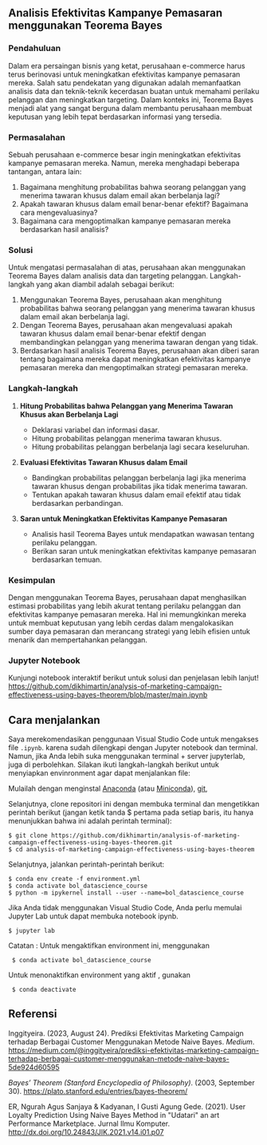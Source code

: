 ## Analisis Efektivitas Kampanye Pemasaran menggunakan Teorema Bayes

### Pendahuluan

Dalam era persaingan bisnis yang ketat, perusahaan e-commerce harus terus berinovasi untuk meningkatkan efektivitas kampanye pemasaran mereka. Salah satu pendekatan yang digunakan adalah memanfaatkan analisis data dan teknik-teknik kecerdasan buatan untuk memahami perilaku pelanggan dan meningkatkan targeting. Dalam konteks ini, Teorema Bayes menjadi alat yang sangat berguna dalam membantu perusahaan membuat keputusan yang lebih tepat berdasarkan informasi yang tersedia.

### Permasalahan

Sebuah perusahaan e-commerce besar ingin meningkatkan efektivitas kampanye pemasaran mereka. Namun, mereka menghadapi beberapa tantangan, antara lain:

1. Bagaimana menghitung probabilitas bahwa seorang pelanggan yang menerima tawaran khusus dalam email akan berbelanja lagi?
2. Apakah tawaran khusus dalam email benar-benar efektif? Bagaimana cara mengevaluasinya?
3. Bagaimana cara mengoptimalkan kampanye pemasaran mereka berdasarkan hasil analisis?

### Solusi

Untuk mengatasi permasalahan di atas, perusahaan akan menggunakan Teorema Bayes dalam analisis data dan targeting pelanggan. Langkah-langkah yang akan diambil adalah sebagai berikut:

1. Menggunakan Teorema Bayes, perusahaan akan menghitung probabilitas bahwa seorang pelanggan yang menerima tawaran khusus dalam email akan berbelanja lagi.
2. Dengan Teorema Bayes, perusahaan akan mengevaluasi apakah tawaran khusus dalam email benar-benar efektif dengan membandingkan pelanggan yang menerima tawaran dengan yang tidak.
3. Berdasarkan hasil analisis Teorema Bayes, perusahaan akan diberi saran tentang bagaimana mereka dapat meningkatkan efektivitas kampanye pemasaran mereka dan mengoptimalkan strategi pemasaran mereka.

### Langkah-langkah

1. **Hitung Probabilitas bahwa Pelanggan yang Menerima Tawaran Khusus akan Berbelanja Lagi**
   - Deklarasi variabel dan informasi dasar.
   - Hitung probabilitas pelanggan menerima tawaran khusus.
   - Hitung probabilitas pelanggan berbelanja lagi secara keseluruhan.

2. **Evaluasi Efektivitas Tawaran Khusus dalam Email**
   - Bandingkan probabilitas pelanggan berbelanja lagi jika menerima tawaran khusus dengan probabilitas jika tidak menerima tawaran.
   - Tentukan apakah tawaran khusus dalam email efektif atau tidak berdasarkan perbandingan.

3. **Saran untuk Meningkatkan Efektivitas Kampanye Pemasaran**
   - Analisis hasil Teorema Bayes untuk mendapatkan wawasan tentang perilaku pelanggan.
   - Berikan saran untuk meningkatkan efektivitas kampanye pemasaran berdasarkan temuan.

### Kesimpulan

Dengan menggunakan Teorema Bayes, perusahaan dapat menghasilkan estimasi probabilitas yang lebih akurat tentang perilaku pelanggan dan efektivitas kampanye pemasaran mereka. Hal ini memungkinkan mereka untuk membuat keputusan yang lebih cerdas dalam mengalokasikan sumber daya pemasaran dan merancang strategi yang lebih efisien untuk menarik dan mempertahankan pelanggan.

### Jupyter Notebook 

Kunjungi notebook interaktif berikut untuk solusi dan penjelasan lebih lanjut!
https://github.com/dikhimartin/analysis-of-marketing-campaign-effectiveness-using-bayes-theorem/blob/master/main.ipynb

Cara menjalankan 
---------------

Saya merekomendasikan penggunaan Visual Studio Code untuk mengakses file `.ipynb`. karena sudah dilengkapi dengan Jupyter notebook dan terminal. Namun, jika Anda lebih suka menggunakan terminal + server jupyterlab, juga di perbolehkan. Silakan ikuti langkah-langkah berikut untuk menyiapkan envinronment agar dapat menjalankan file:

Mulailah dengan menginstal [Anaconda](https://www.anaconda.com/products/distribution) (atau [Miniconda](https://docs.conda.io/en/latest/miniconda.html)), [git](https://git-scm.com/downloads), 

Selanjutnya, clone repositori ini dengan membuka terminal dan mengetikkan perintah berikut (jangan ketik tanda $ pertama pada setiap baris, itu hanya menunjukkan bahwa ini adalah perintah terminal):

    $ git clone https://github.com/dikhimartin/analysis-of-marketing-campaign-effectiveness-using-bayes-theorem.git
    $ cd analysis-of-marketing-campaign-effectiveness-using-bayes-theorem

Selanjutnya, jalankan perintah-perintah berikut:

    $ conda env create -f environment.yml
    $ conda activate bol_datascience_course
    $ python -m ipykernel install --user --name=bol_datascience_course

Jika Anda tidak menggunakan Visual Studio Code, Anda perlu memulai Jupyter Lab untuk dapat membuka notebook ipynb.

    $ jupyter lab

Catatan :
 Untuk mengaktifkan environment ini, menggunakan

     $ conda activate bol_datascience_course

 Untuk menonaktifkan environment yang aktif , gunakan

     $ conda deactivate    



Referensi
--------

Inggityeira. (2023, August 24). Prediksi Efektivitas Marketing Campaign terhadap Berbagai Customer Menggunakan Metode Naive Bayes. *Medium*. https://medium.com/@inggityeira/prediksi-efektivitas-marketing-campaign-terhadap-berbagai-customer-menggunakan-metode-naive-bayes-5de924d60595

*Bayes’ Theorem (Stanford Encyclopedia of Philosophy)*. (2003, September 30). https://plato.stanford.edu/entries/bayes-theorem/

ER, Ngurah Agus Sanjaya & Kadyanan, I Gusti Agung Gede. (2021). User Loyalty Prediction Using Naive Bayes Method in "Udatari" an art Performance Marketplace. Jurnal Ilmu Komputer. http://dx.doi.org/10.24843/JIK.2021.v14.i01.p07

